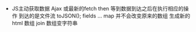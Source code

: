 - JS主动获取数据 Ajax  或最新的fetch
    then  等到数据到达之后在执行相应的操作
    到达的是文件流
    toJSON();
    fields  ...
    map  并不会改变原来的数组   生成新的html 数组
    join 数组变字符串